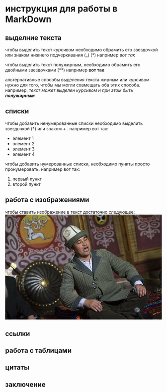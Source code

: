 # инструкция для работы в MarkDown

## выделние текста

чтобы выделить текст курсивом необходимо обрамить его звездочкой или знаком нижнего подчеркивания (_) (*) например _*вот так*_ 

чтобы выделить текст полужирным, необходимо обрамить его двойными звездочками (**) например **вот так** 

альтернативные способы выделения текста жирным или курсивом нужно для того, чтобы мы могли совмещать оба этих способа. например, _текст может выделен курсивом и при этом быть **полужирным**_
## списки


чтобы добавить ненумерованные списки необходимо выделить звездочкой (*) или знаком + . например вот так:
* элемент 1
* элемент 2
* элемент 3
* элемент 4 

чтобы добавить нумерованные списки, необходимо пункты просто пронумеровать. например вот так:

1. первый пункт
2. второй пункт 

## работа с изображениями

чтобы ставить изображение в текст достаточно следующее:
![alga kyrgyz](manas.jpg)

## ссылки

## работа с таблицами

## цитаты

## заключение 
